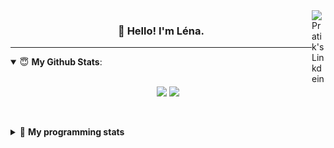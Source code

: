 <!--
<a href="https://twitter.com" target="_blank" rel="nofollow">
 <img align="right" alt="Pratik's Twitter" width="22px" src="https://cdn.jsdelivr.net/npm/simple-icons@v3/icons/twitter.svg" />
</a> 

-->
<a href="https://www.linkedin.com/in/lenagiacalone/" target="_blank" rel="nofollow">
 <img align="right" alt="Pratik's Linkdein" width="22px" src="https://cdn.jsdelivr.net/npm/simple-icons@v3/icons/linkedin.svg" />
</a>



<h3 align="center">👋 Hello! I'm Léna.</h3>

---

<!--
**lgiacalo/lgiacalo** is a ✨ _special_ ✨ repository because its `README.md` (this file) appears on your GitHub profile.

Here are some ideas to get you started:

- 🔭 I’m currently working on ...
- 🌱 I’m currently learning ...
- 👯 I’m looking to collaborate on ...
- 🤔 I’m looking for help with ...
- 💬 Ask me about ...
- 📫 How to reach me: ...
- 😄 Pronouns: ...
- ⚡ Fun fact: ...
-->

<details open>
 <summary> 😇 <b>My Github Stats</b>: </summary>
<br>
<p align = "center">
  <img src = "https://github-readme-stats.vercel.app/api?username=lgiacalo&show_icons=true&theme=nord" width="420">
  <img src = "https://github-readme-stats.vercel.app/api/top-langs/?username=lgiacalo&layout=compact&theme=nord">
</p>
 
<br>
<p align = "center">
  <imp src = "https://github-readme-stats.vercel.app/api/wakatime?username=lgiacalo&theme=nord">
</p>

</details>

<details>
 <summary>🤖 <b>My programming stats</b></summary>
 <br>
 
<!--START_SECTION:waka-->
![Lines of code](https://img.shields.io/badge/From%20Hello%20World%20I%27ve%20Written-956132%20lines%20of%20code-blue)

**🐱 My Github Data** 

> 🏆 674 Contributions in the Year 2021
 > 
> 📦 296.9 kB Used in Github's Storage 
 > 
> 🚫 Not Opted to Hire
 > 
> 📜 44 Public Repositories 
 > 
> 🔑 32 Private Repositories  
 > 
**I'm an Early 🐤** 

```text
🌞 Morning    235 commits    ████░░░░░░░░░░░░░░░░░░░░░   16.46% 
🌆 Daytime    566 commits    ██████████░░░░░░░░░░░░░░░   39.64% 
🌃 Evening    518 commits    █████████░░░░░░░░░░░░░░░░   36.27% 
🌙 Night      109 commits    ██░░░░░░░░░░░░░░░░░░░░░░░   7.63%

```
📅 **I'm Most Productive on Thursday** 

```text
Monday       218 commits    ███░░░░░░░░░░░░░░░░░░░░░░   15.27% 
Tuesday      162 commits    ██░░░░░░░░░░░░░░░░░░░░░░░   11.34% 
Wednesday    269 commits    ████░░░░░░░░░░░░░░░░░░░░░   18.84% 
Thursday     305 commits    █████░░░░░░░░░░░░░░░░░░░░   21.36% 
Friday       218 commits    ███░░░░░░░░░░░░░░░░░░░░░░   15.27% 
Saturday     90 commits     █░░░░░░░░░░░░░░░░░░░░░░░░   6.3% 
Sunday       166 commits    ███░░░░░░░░░░░░░░░░░░░░░░   11.62%

```


📊 **This Week I Spent My Time On** 

```text
⌚︎ Time Zone: Europe/Paris

💬 Programming Languages: 
JavaScript               25 hrs 23 mins      ██████████████████████░░░   91.31% 
JSON                     1 hr 23 mins        █░░░░░░░░░░░░░░░░░░░░░░░░   5.01% 
Markdown                 41 mins             ░░░░░░░░░░░░░░░░░░░░░░░░░   2.46% 
Other                    11 mins             ░░░░░░░░░░░░░░░░░░░░░░░░░   0.67% 
Blade Template           9 mins              ░░░░░░░░░░░░░░░░░░░░░░░░░   0.55%

🔥 Editors: 
VS Code                  27 hrs 48 mins      █████████████████████████   100.0%

🐱‍💻 Projects: 
pappers-engine           25 hrs 22 mins      ██████████████████████░░░   91.25% 
works                    1 hr 54 mins        █░░░░░░░░░░░░░░░░░░░░░░░░   6.84% 
script-pappers           22 mins             ░░░░░░░░░░░░░░░░░░░░░░░░░   1.33% 
pappers                  9 mins              ░░░░░░░░░░░░░░░░░░░░░░░░░   0.55% 
pappers-importers        0 secs              ░░░░░░░░░░░░░░░░░░░░░░░░░   0.03%

💻 Operating System: 
Mac                      27 hrs 48 mins      █████████████████████████   100.0%

```

**I Mostly Code in C** 

```text
C                        26 repos            ████████░░░░░░░░░░░░░░░░░   33.33% 
JavaScript               13 repos            ████░░░░░░░░░░░░░░░░░░░░░   16.67% 
HTML                     8 repos             ██░░░░░░░░░░░░░░░░░░░░░░░   10.26% 
Shell                    8 repos             ██░░░░░░░░░░░░░░░░░░░░░░░   10.26% 
C++                      4 repos             █░░░░░░░░░░░░░░░░░░░░░░░░   5.13%

```


**Timeline**

![Chart not found](https://raw.githubusercontent.com/lgiacalo/lgiacalo/main/charts/bar_graph.png) 


<!--END_SECTION:waka-->

</details>

